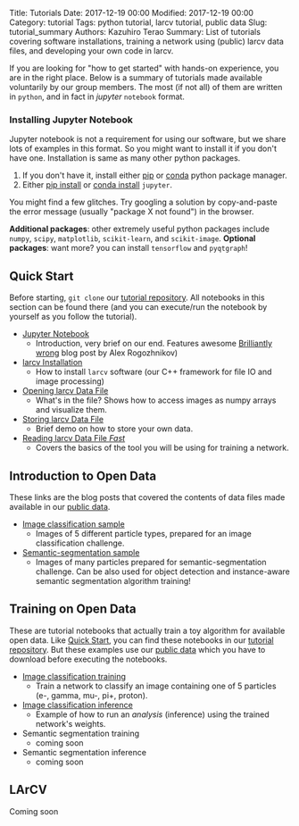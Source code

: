 Title: Tutorials
Date: 2017-12-19 00:00
Modified: 2017-12-19 00:00
Category: tutorial
Tags: python tutorial, larcv tutorial, public data
Slug: tutorial_summary
Authors: Kazuhiro Terao
Summary: List of tutorials covering software installations, training a network using (public) larcv data files, and developing your own code in larcv.

If you are looking for "how to get started" with hands-on experience, you are in the right place.
Below is a summary of tutorials made available voluntarily by our group members.
The most (if not all) of them are written in `python`, and in fact in _jupyter_ `notebook` format.

### **Installing Jupyter Notebook**
Jupyter notebook is not a requirement for using our software, but we share lots of examples in this format. 
So you might want to install it if you don't have one. Installation is same as many other python packages.

1. If you don't have it, install either [pip](https://pypi.python.org/pypi/pip) or [conda](https://conda.io/docs/index.html) python package manager.
2. Either [pip install](https://pip.pypa.io/en/stable/reference/pip_install/) or [conda install](https://conda.io/docs/commands.html) `jupyter`.

You might find a few glitches. Try googling a solution by copy-and-paste the error message (usually "package X not found") in the browser.

**Additional packages**: other extremely useful python packages include `numpy`, `scipy`, `matplotlib`, `scikit-learn`, and `scikit-image`.
**Optional packages**: want more? you can install `tensorflow` and `pyqtgraph`!

## <a name="quickstart"></a>**Quick Start**
Before starting, `git clone` our [tutorial repository](https://github.com/DeepLearnPhysics/larcv-tutorial). All notebooks in this section can be found there (and you can execute/run the notebook by yourself as you follow the tutorial).

* [Jupyter Notebook](tutorials/tutorial-00.html)
	* Introduction, very brief on our end. Features awesome [Brilliantly wrong](http://arogozhnikov.github.io/2016/09/10/jupyter-features.html) blog post by Alex Rogozhnikov)
* [larcv Installation](tutorials/tutorial-01.html)
	* How to install `larcv` software (our C++ framework for file IO and image processing)
* [Opening larcv Data File](tutorials/tutorial-02.html)
	* What's in the file? Shows how to access images as numpy arrays and visualize them.
* [Storing larcv Data File](tutorials/tutorial-03.html)
	* Brief demo on how to store your own data.
* [Reading larcv Data File _Fast_](tutorials/tutorial-04.html)
	* Covers the basics of the tool you will be using for training a network.

## <a name="intro_opendata"></a> **Introduction to Open Data**
These links are the blog posts that covered the contents of data files made available in our [public data](http://deeplearnphysics.org/DataChallenge).

* [Image classification sample](http://deeplearnphysics.org/Blog/2017-12-29-BrowsingClassificationData_v0.1.0.html)
	* Images of 5 different particle types, prepared for an image classification challenge.
* [Semantic-segmentation sample](http://deeplearnphysics.org/Blog/2018-01-01-BrowsingSegmentationData_v0.1.0.html)
	* Images of many particles prepared for semantic-segmentation challenge. Can be also used for object detection and instance-aware semantic segmentation algorithm training!

## <a name="opendata"></a> **Training on Open Data**
These are tutorial notebooks that actually train a toy algorithm for available open data. Like [Quick Start](#quickstart), you can find these notebooks in our [tutorial repository](https://github.com/DeepLearnPhysics/larcv-tutorial). But these examples use our [public data](http://deeplearnphysics.org/DataChallenge) which you have to download before executing the notebooks. 

* [Image classification training](tutorials/tutorial-05.html)
	* Train a network to classify an image containing one of 5 particles (e-, gamma, mu-, pi+, proton).
* [Image classification inference](tutorials/tutorial-06.html)
	* Example of how to run an _analysis_ (inference) using the trained network's weights.
* Semantic segmentation training
	* coming soon
* Semantic segmentation inference
	* coming soon

## **LArCV** <a name="larcv"></a>
Coming soon